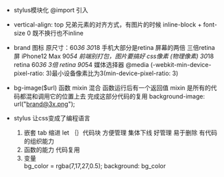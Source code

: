 - stylus模块化
    @import 引入

- vertical-align: top
    兄弟元素的对齐方式，有图片的时候
    inline-block + font-size 0 既不换行也不inline

- brand 图标 原尺寸：60*36
    30*18 手机大部分是retina 屏幕的两倍
    三倍retina 屏 iPhone12 Max  90*54 
    前端别打包，图片要搞好
    css像素 (物理像素) 30*18
    retina 60*36
    3倍 retina 90*54
    媒体选择器
    @media (-webkit-min-device-pixel-ratio: 3)最小设备像素比为3(min-device-pixel-ratio: 3)
- bg-image($url) 函数 mixin 混合
    函数运行后有一个返回值
    mixin 是所有的代码都混和调用它的位置上去
    完成这部分代码的复用
    background-image: url("brand@3x.png"); 
- stylus 让css变成了编程语言
    1. 嵌套 tab 缩进 let ｛｝代码块 方便管理 
    集体下线 好管理  易于删除 有代码的组织能力
    2. 函数的能力 代码复用
    3. 变量  
        bg_color = rgba(7,17,27,0.5);
        background: bg_color  
   